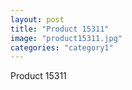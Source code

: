 ```yaml
---
layout: post
title: "Product 15311"
image: "product15311.jpg"
categories: "category1"
---
```

Product 15311
